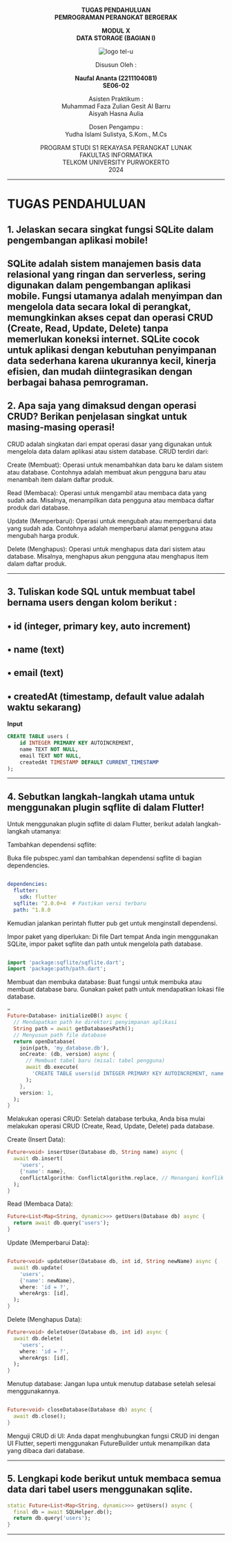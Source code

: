 <div align="center">

**TUGAS PENDAHULUAN**  
**PEMROGRAMAN PERANGKAT BERGERAK**

**MODUL X**  
**DATA STORAGE (BAGIAN I)**

![logo tel-u](https://github.com/user-attachments/assets/3a44181d-9c92-47f6-8cf0-87755117fd99)

Disusun Oleh :

**Naufal Ananta (2211104081)**  
**SE06-02**

Asisten Praktikum :  
Muhammad Faza Zulian Gesit Al Barru  
Aisyah Hasna Aulia

Dosen Pengampu :  
Yudha Islami Sulistya, S.Kom., M.Cs

PROGRAM STUDI S1 REKAYASA PERANGKAT LUNAK  
FAKULTAS INFORMATIKA  
TELKOM UNIVERSITY PURWOKERTO  
2024

</div>

---

# TUGAS PENDAHULUAN

## 1. Jelaskan secara singkat fungsi SQLite dalam pengembangan aplikasi mobile!
SQLite adalah sistem manajemen basis data relasional yang ringan dan serverless, sering digunakan dalam pengembangan aplikasi mobile. Fungsi utamanya adalah menyimpan dan mengelola data secara lokal di perangkat, memungkinkan akses cepat dan operasi CRUD (Create, Read, Update, Delete) tanpa memerlukan koneksi internet. SQLite cocok untuk aplikasi dengan kebutuhan penyimpanan data sederhana karena ukurannya kecil, kinerja efisien, dan mudah diintegrasikan dengan berbagai bahasa pemrograman.
---

## 2. Apa saja yang dimaksud dengan operasi CRUD? Berikan penjelasan singkat untuk masing-masing operasi!
CRUD adalah singkatan dari empat operasi dasar yang digunakan untuk mengelola data dalam aplikasi atau sistem database. CRUD terdiri dari:

Create (Membuat): Operasi untuk menambahkan data baru ke dalam sistem atau database. Contohnya adalah membuat akun pengguna baru atau menambah item dalam daftar produk.

Read (Membaca): Operasi untuk mengambil atau membaca data yang sudah ada. Misalnya, menampilkan data pengguna atau membaca daftar produk dari database.

Update (Memperbarui): Operasi untuk mengubah atau memperbarui data yang sudah ada. Contohnya adalah memperbarui alamat pengguna atau mengubah harga produk.

Delete (Menghapus): Operasi untuk menghapus data dari sistem atau database. Misalnya, menghapus akun pengguna atau menghapus item dalam daftar produk.

---

## 3. Tuliskan kode SQL untuk membuat tabel bernama users dengan kolom berikut :
  • id (integer, primary key, auto increment)
  -
  • name (text)
  -
  • email (text)
  -
  • createdAt (timestamp, default value adalah waktu sekarang)
  -

**Input**
```sql
CREATE TABLE users (
    id INTEGER PRIMARY KEY AUTOINCREMENT,
    name TEXT NOT NULL,
    email TEXT NOT NULL,
    createdAt TIMESTAMP DEFAULT CURRENT_TIMESTAMP
);

```
---
## 4. Sebutkan langkah-langkah utama untuk menggunakan plugin sqflite di dalam Flutter!
Untuk menggunakan plugin sqflite di dalam Flutter, berikut adalah langkah-langkah utamanya:

Tambahkan dependensi sqflite:

Buka file pubspec.yaml dan tambahkan dependensi sqflite di bagian dependencies.
```yaml

dependencies:
  flutter:
    sdk: flutter
  sqflite: ^2.0.0+4  # Pastikan versi terbaru
  path: ^1.8.0
```
Kemudian jalankan perintah flutter pub get untuk menginstall dependensi.

Impor paket yang diperlukan: Di file Dart tempat Anda ingin menggunakan SQLite, impor paket sqflite dan path untuk mengelola path database.

```dart

import 'package:sqflite/sqflite.dart';
import 'package:path/path.dart';
```
Membuat dan membuka database: Buat fungsi untuk membuka atau membuat database baru. Gunakan paket path untuk mendapatkan lokasi file database.

```dart
=
Future<Database> initializeDB() async {
  // Mendapatkan path ke direktori penyimpanan aplikasi
  String path = await getDatabasesPath();
  // Menyusun path file database
  return openDatabase(
    join(path, 'my_database.db'),
    onCreate: (db, version) async {
      // Membuat tabel baru (misal: tabel pengguna)
      await db.execute(
        'CREATE TABLE users(id INTEGER PRIMARY KEY AUTOINCREMENT, name TEXT)',
      );
    },
    version: 1,
  );
}
```
Melakukan operasi CRUD: Setelah database terbuka, Anda bisa mulai melakukan operasi CRUD (Create, Read, Update, Delete) pada database.

Create (Insert Data):

```dart
Future<void> insertUser(Database db, String name) async {
  await db.insert(
    'users',
    {'name': name},
    conflictAlgorithm: ConflictAlgorithm.replace, // Menangani konflik saat insert
  );
}
```
Read (Membaca Data):

```dart
Future<List<Map<String, dynamic>>> getUsers(Database db) async {
  return await db.query('users');
}
```
Update (Memperbarui Data):

```dart

Future<void> updateUser(Database db, int id, String newName) async {
  await db.update(
    'users',
    {'name': newName},
    where: 'id = ?',
    whereArgs: [id],
  );
}
```
Delete (Menghapus Data):

```dart
Future<void> deleteUser(Database db, int id) async {
  await db.delete(
    'users',
    where: 'id = ?',
    whereArgs: [id],
  );
}
```
Menutup database: Jangan lupa untuk menutup database setelah selesai menggunakannya.

```dart

Future<void> closeDatabase(Database db) async {
  await db.close();
}
```
Menguji CRUD di UI: Anda dapat menghubungkan fungsi CRUD ini dengan UI Flutter, seperti menggunakan FutureBuilder untuk menampilkan data yang dibaca dari database.

---
## 5. Lengkapi kode berikut untuk membaca semua data dari tabel users menggunakan sqlite.

```dart
static Future<List<Map<String, dynamic>>> getUsers() async {
  final db = await SQLHelper.db();
  return db.query('users'); 
}

```
  

---
